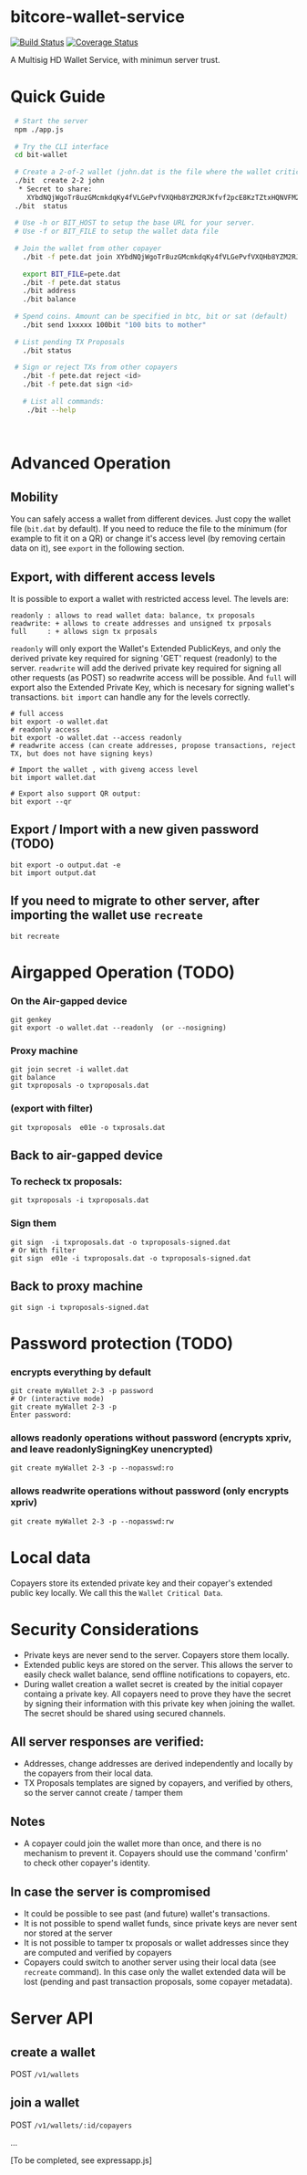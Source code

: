 # bitcore-wallet-service


[![Build Status](https://img.shields.io/travis/bitpay/bitcore-wallet-service.svg?branch=master&style=flat-square)](https://travis-ci.org/bitpay/bitcore-wallet-service)
[![Coverage Status](https://coveralls.io/repos/bitpay/bitcore-wallet-service/badge.svg?branch=master)](https://coveralls.io/r/bitpay/bitcore-wallet-service?branch=master)


A Multisig HD Wallet Service, with minimun server trust.

# Quick Guide

``` bash
 # Start the server
 npm ./app.js
 
 # Try the CLI interface
 cd bit-wallet
 
 # Create a 2-of-2 wallet (john.dat is the file where the wallet critical data will be stored, add -t for testnet)
 ./bit  create 2-2 john 
  * Secret to share:
    XYbdNQjWgoTr8uzGMcmkdqKy4fVLGePvfVXQHb8YZM2RJKfvf2pcE8KzTZtxHQNVFM2aJYsFv3T
 ./bit  status
 
 # Use -h or BIT_HOST to setup the base URL for your server.
 # Use -f or BIT_FILE to setup the wallet data file
 
 # Join the wallet from other copayer
   ./bit -f pete.dat join XYbdNQjWgoTr8uzGMcmkdqKy4fVLGePvfVXQHb8YZM2RJKfvf2pcE8KzTZtxHQNVFM2aJYsFv3T
   
   export BIT_FILE=pete.dat
   ./bit -f pete.dat status
   ./bit address 
   ./bit balance
   
 # Spend coins. Amount can be specified in btc, bit or sat (default)
   ./bit send 1xxxxx 100bit "100 bits to mother"
 
 # List pending TX Proposals
   ./bit status
   
 # Sign or reject TXs from other copayers
   ./bit -f pete.dat reject <id>
   ./bit -f pete.dat sign <id>
   
   # List all commands:
    ./bit --help
    
    
  ```

# Advanced Operation

## Mobility
You can safely access a wallet from different devices. Just copy the wallet file (`bit.dat` by default). If you need to reduce the file to the mínimum (for example to fit it on a QR) or change it's access level (by removing certain data on it), see `export` in the following section.

## Export, with different access levels
It is possible to export a wallet with restricted access level. The levels are:

    readonly : allows to read wallet data: balance, tx proposals 
    readwrite: + allows to create addresses and unsigned tx prposals 
    full     : + allows sign tx prposals 

`readonly` will only export the Wallet's Extended PublicKeys, and only the derived private key required for signing 'GET' request (readonly) to the server. `readwrite` will add the derived private key required for signing all other requests (as POST) so readwrite access will be possible. And `full` will export also the Extended Private Key, which is necesary for signing wallet's transactions.  `bit import` can handle any for the levels correctly.


```
# full access
bit export -o wallet.dat
# readonly access 
bit export -o wallet.dat --access readonly
# readwrite access (can create addresses, propose transactions, reject TX, but does not have signing keys)

# Import the wallet , with giveng access level
bit import wallet.dat

# Export also support QR output:
bit export --qr
```

## Export / Import with a new given password (TODO)
```
bit export -o output.dat -e
bit import output.dat 
```

## If you need to migrate to other server, after importing the wallet use `recreate` 
```
bit recreate 
```

# Airgapped Operation (TODO)

### On the Air-gapped device
```
git genkey
git export -o wallet.dat --readonly  (or --nosigning)
```
### Proxy machine
```
git join secret -i wallet.dat
git balance
git txproposals -o txproposals.dat
```
### (export with filter)
```
git txproposals  e01e -o txprosals.dat
```

## Back to air-gapped device

### To recheck tx proposals:
```
git txproposals -i txproposals.dat
```
### Sign them
```
git sign  -i txproposals.dat -o txproposals-signed.dat
# Or With filter
git sign  e01e -i txproposals.dat -o txproposals-signed.dat
```
## Back to proxy machine
```
git sign -i txproposals-signed.dat
```

# Password protection (TODO)

### encrypts everything by default
```
git create myWallet 2-3 -p password  
# Or (interactive mode)
git create myWallet 2-3 -p
Enter password:
```

### allows readonly operations without password (encrypts xpriv, and leave readonlySigningKey unencrypted)
```
git create myWallet 2-3 -p --nopasswd:ro
```
### allows readwrite operations without password (only encrypts xpriv)
```
git create myWallet 2-3 -p --nopasswd:rw
```
 
# Local  data

Copayers store its extended private key and their copayer's extended public key locally. We call this the ``Wallet Critical Data``. 

# Security Considerations
 * Private keys are never send to the server. Copayers store them locally.
 * Extended public keys are stored on the server. This allows the server to easily check wallet balance, send offline notifications to copayers, etc.
 * During wallet creation a wallet secret is created by the initial copayer containg a private key. All copayers need to prove they have the secret by signing their information with this private key when joining the wallet. The secret should be shared using secured channels.

## All server responses are verified:
  * Addresses, change addresses are derived independently and locally by the copayers from their local data.
  * TX Proposals templates are signed by copayers, and verified by others, so the server cannot create / tamper them

## Notes
 * A copayer could join the wallet more than once, and there is no mechanism to prevent it. Copayers should use the command 'confirm' to check other copayer's identity.

##  In case the server is compromised
 * It could be possible to see past (and future) wallet's transactions.
 * It is not possible to spend wallet funds, since private keys are never sent nor stored at the server
 * It is not possible to tamper tx proposals or wallet addresses since they are computed and verified by copayers
 * Copayers could switch to another server using their local data (see `recreate` command). In this case only the wallet extended data will be lost (pending and past transaction proposals, some copayer metadata).


  
# Server API

## create a wallet
 POST  `/v1/wallets`
## join a wallet
 POST  `/v1/wallets/:id/copayers`

 ...

 [To be completed, see expressapp.js]
 


